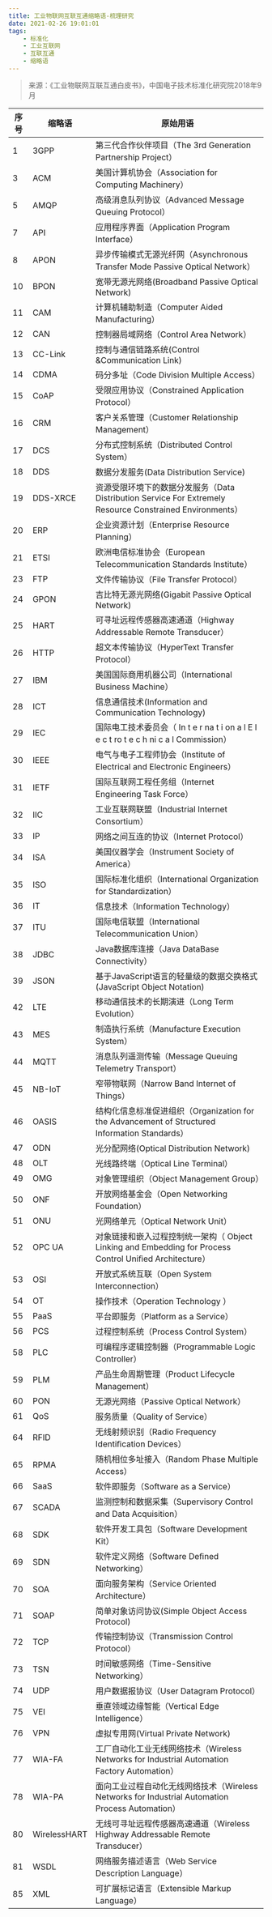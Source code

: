```yaml
---
title: 工业物联网互联互通缩略语-梳理研究
date: 2021-02-26 19:01:01
tags: 
	- 标准化
	- 工业互联网
	- 互联互通
	- 缩略语
---
```


> 来源：《工业物联网互联互通白皮书》，中国电子技术标准化研究院2018年9月

| 序号 | 缩略语   | 原始用语                                                     |
| ---- | -------- | ------------------------------------------------------------ |
| 1    | 3GPP     | 第三代合作伙伴项目（The  3rd Generation Partnership Project） |
| 3    | ACM      | 美国计算机协会（Association  for Computing Machinery）       |
| 5    | AMQP     | 高级消息队列协议（Advanced  Message Queuing Protocol）       |
| 7    | API      | 应用程序界面（Application  Program Interface）               |
| 8    | APON     | 异步传输模式无源光纤网（Asynchronous  Transfer Mode Passive Optical Network） |
| 10   | BPON     | 宽带无源光网络(Broadband  Passive Optical Network)           |
| 11   | CAM      | 计算机辅助制造（Computer  Aided Manufacturing）              |
| 12   | CAN      | 控制器局域网络（Control  Area Network）                      |
| 13   | CC-Link  | 控制与通信链路系统(Control  &Communication Link)             |
| 14   | CDMA     | 码分多址（Code  Division Multiple Access）                   |
| 15   | CoAP     | 受限应用协议（Constrained  Application Protocol）            |
| 16   | CRM      | 客户关系管理（Customer  Relationship Management）            |
| 17   | DCS      | 分布式控制系统（Distributed  Control System）                |
| 18   | DDS      | 数据分发服务(Data  Distribution Service)                     |
| 19   | DDS-XRCE | 资源受限环境下的数据分发服务（Data  Distribution Service For Extremely Resource Constrained Environments） |
| 20   | ERP      | 企业资源计划（Enterprise  Resource Planning）                |
| 21   | ETSI     | 欧洲电信标准协会（European  Telecommunication Standards Institute） |
| 23   | FTP      | 文件传输协议（File  Transfer Protocol）                      |
| 24   | GPON     | 吉比特无源光网络(Gigabit  Passive Optical Network)           |
| 25   | HART     | 可寻址远程传感器高速通道（Highway  Addressable Remote Transducer） |
| 26   | HTTP     | 超文本传输协议（HyperText  Transfer Protocol）               |
| 27   | IBM      | 美国国际商用机器公司（International  Business Machine）      |
| 28   | ICT      | 信息通信技术(Information  and Communication Technology)      |
| 29   | IEC      | 国际电工技术委员会（ In  t e r na t i on a l E l e c t ro t e c h ni c a l Commission） |
| 30   | IEEE     | 电气与电子工程师协会（Institute  of Electrical and Electronic Engineers） |
| 31   | IETF     | 国际互联网工程任务组（Internet  Engineering Task Force）     |
| 32   | IIC    | 工业互联网联盟（Industrial  Internet Consortium）            |
| 33   | IP     | 网络之间互连的协议（Internet  Protocol）                     |
| 34   | ISA    | 美国仪器学会（Instrument  Society of America）               |
| 35   | ISO    | 国际标准化组织（International  Organization for Standardization） |
| 36   | IT     | 信息技术（Information  Technology）                          |
| 37   | ITU    | 国际电信联盟（International  Telecommunication Union）       |
| 38   | JDBC   | Java数据库连接（Java  DataBase Connectivity）                |
| 39   | JSON   | 基于JavaScript语言的轻量级的数据交换格式(JavaScript Object  Notation) |
| 42   | LTE    | 移动通信技术的长期演进（Long  Term Evolution）               |
| 43   | MES    | 制造执行系统（Manufacture  Execution System）                |
| 44   | MQTT   | 消息队列遥测传输（Message  Queuing Telemetry Transport）     |
| 45   | NB-IoT | 窄带物联网（Narrow  Band Internet of Things）                |
| 46   | OASIS  | 结构化信息标准促进组织（Organization  for the Advancement of Structured Information Standards） |
| 47   | ODN    | 光分配网络(Optical  Distribution Network)                    |
| 48   | OLT    | 光线路终端（Optical  Line Terminal）                         |
| 49   | OMG    | 对象管理组织（Object  Management Group）                     |
| 50   | ONF    | 开放网络基金会（Open  Networking Foundation）                |
| 51   | ONU    | 光网络单元（Optical  Network Unit）                          |
| 52   | OPC UA | 对象链接和嵌入过程控制统一架构（ Object Linking and Embedding  for Process Control Uniﬁed Architecture） |
| 53   | OSI    | 开放式系统互联（Open  System Interconnection）               |
| 54   | OT     | 操作技术（Operation  Technology ）                           |
| 55   | PaaS   | 平台即服务（Platform  as a Service）                         |
| 56   | PCS    | 过程控制系统（Process  Control System）                      |
| 58   | PLC    | 可编程序逻辑控制器（Programmable  Logic Controller）         |
| 59   | PLM    | 产品生命周期管理（Product  Lifecycle Management）            |
| 60   | PON    | 无源光网络（Passive  Optical Network）                       |
| 61   | QoS    | 服务质量（Quality  of Service）                              |
| 64   | RFID   | 无线射频识别（Radio Frequency Identiﬁcation  Devices）       |
| 65   | RPMA   | 随机相位多址接入（Random  Phase Multiple Access）            |
| 66   | SaaS   | 软件即服务（Software  as a Service）                         |
| 67   | SCADA  | 监测控制和数据采集（Supervisory  Control and Data Acquisition） |
| 68   | SDK    | 软件开发工具包（Software  Development Kit）                  |
| 69   | SDN    | 软件定义网络（Software Deﬁned Networking）                   |
| 70   | SOA    | 面向服务架构（Service  Oriented Architecture）               |
| 71   | SOAP         | 简单对象访问协议(Simple  Object Access Protocol)             |
| 72   | TCP          | 传输控制协议（Transmission  Control Protocol）               |
| 73   | TSN          | 时间敏感网络（Time-Sensitive  Networking）                   |
| 74   | UDP          | 用户数据报协议（User  Datagram Protocol）                    |
| 75   | VEI          | 垂直领域边缘智能（Vertical  Edge Intelligence）              |
| 76   | VPN          | 虚拟专用网(Virtual  Private Network)                         |
| 77   | WIA-FA       | 工厂自动化工业无线网络技术（Wireless  Networks for Industrial Automation Factory Automation） |
| 78   | WIA-PA       | 面向工业过程自动化无线网络技术（Wireless  Networks for Industrial Automation Process Automation） |
| 80   | WirelessHART | 无线可寻址远程传感器高速通道（Wireless  Highway Addressable Remote Transducer） |
| 81   | WSDL         | 网络服务描述语言（Web  Service Description Language）        |
| 85   | XML          | 可扩展标记语言（Extensible  Markup Language）                |